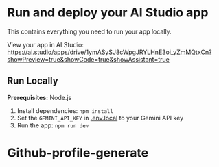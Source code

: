 # Run and deploy your AI Studio app

This contains everything you need to run your app locally.

View your app in AI Studio: https://ai.studio/apps/drive/1ymASySJ8cWpgJRYLHnE3oi_yZmMQtxCn?showPreview=true&showCode=true&showAssistant=true

## Run Locally

**Prerequisites:**  Node.js


1. Install dependencies:
   `npm install`
2. Set the `GEMINI_API_KEY` in [.env.local](.env.local) to your Gemini API key
3. Run the app:
   `npm run dev`
# Github-profile-generate
